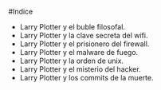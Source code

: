 #Indice

* Larry Plotter y el buble filosofal.
* Larry Plotter y la clave secreta del wifi.
* Larry Plotter y el prisionero del firewall.
* Larry Plotter y el malware de fuego.
* Larry Plotter y la orden de unix.
* Larry Plotter y el misterio del hacker.
* Larry Plotter y los commits de la muerte.